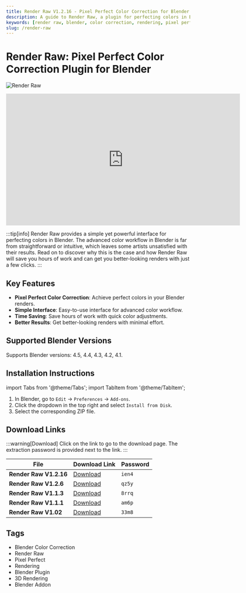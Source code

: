 ```yaml
---
title: Render Raw V1.2.16 - Pixel Perfect Color Correction for Blender
description: A guide to Render Raw, a plugin for perfecting colors in Blender renders. Learn about its features for advanced color workflow, installation, and find download links for various versions.
keywords: [render raw, blender, color correction, rendering, pixel perfect, plugin]
slug: /render-raw
---
```


# Render Raw: Pixel Perfect Color Correction Plugin for Blender

![Render Raw](https://www.gfxcamp.com/wp-content/uploads/2024/06/Render-Raw.jpg)

<iframe loading="lazy" src="https://player.youku.com/embed/XNjQwMzc2NzY2NA==" width="640" height="360" frameborder="0" allowfullscreen="allowfullscreen" data-mce-fragment="1"></iframe>

:::tip[info]
Render Raw provides a simple yet powerful interface for perfecting colors in Blender. The advanced color workflow in Blender is far from straightforward or intuitive, which leaves some artists unsatisfied with their results. Read on to discover why this is the case and how Render Raw will save you hours of work and can get you better-looking renders with just a few clicks.
:::

## Key Features

- **Pixel Perfect Color Correction**: Achieve perfect colors in your Blender renders.
- **Simple Interface**: Easy-to-use interface for advanced color workflow.
- **Time Saving**: Save hours of work with quick color adjustments.
- **Better Results**: Get better-looking renders with minimal effort.

## Supported Blender Versions

Supports Blender versions: 4.5, 4.4, 4.3, 4.2, 4.1.

## Installation Instructions

import Tabs from '@theme/Tabs';
import TabItem from '@theme/TabItem';

<Tabs>
  <TabItem value="default" label="Default Installation" default>
    <ol>
      <li>In Blender, go to <code>Edit</code> → <code>Preferences</code> → <code>Add-ons</code>.</li>
      <li>Click the dropdown in the top right and select <code>Install from Disk</code>.</li>
      <li>Select the corresponding ZIP file.</li>
    </ol>
  </TabItem>
</Tabs>

## Download Links

:::warning[Download]
Click on the link to go to the download page. The extraction password is provided next to the link.
:::

| File                     | Download Link                                                              | Password |
| ------------------------ | -------------------------------------------------------------------------- | -------- |
| **Render Raw V1.2.16**   | [Download](https://pan.baidu.com/s/1fq4GkDLX3NuTCgBE4jQIVg?pwd=ien4)        | `ien4`   |
| **Render Raw V1.2.6**    | [Download](https://pan.baidu.com/s/1vDpEOgnrpT-XPfzM2F8b-g?pwd=qz5y)        | `qz5y`   |
| **Render Raw V1.1.3**    | [Download](https://pan.baidu.com/s/1WSiihOPmopGyy6lTTuoxZA?pwd=8rrq)        | `8rrq`   |
| **Render Raw V1.1.1**    | [Download](https://pan.baidu.com/s/1zWibIRST7nLQLrINI7N9hw?pwd=am6p)        | `am6p`   |
| **Render Raw V1.02**     | [Download](https://pan.baidu.com/s/1I9BtZ9qpfLbTUUZhR5TcUg?pwd=33m8)        | `33m8`   |

## Tags

- Blender Color Correction
- Render Raw
- Pixel Perfect
- Rendering
- Blender Plugin
- 3D Rendering
- Blender Addon